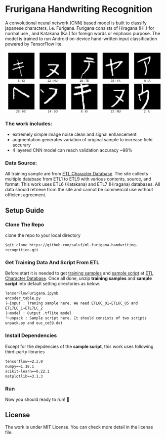 # Frurigana Handwriting Recognition
A convolutional neural network (CNN) based model is built to classify japanese characters, i.e. Furigana. Furigana consists of Hiragana (Hi.) for normal use , and Katakana (Ka.) for foreign words or enphasis purpose. The model is trained to run Android on-device hand-written input classification powered by TensorFlow lite.

![read me image](image/readme_image.png)

### The work includes:
- extremely simple image noise clean and signal enhancement
- augmentation generates variation of original sample to increase field accurary
- 4 layered CNN model can reach validation accuracy ~98%

### Data Source:
All training sample are from [ETL Character Database](http://etlcdb.db.aist.go.jp/). The site collects multiple database from ETL1 to ETL9 with various contents, source, and format. This work uses ETL6 (Katakana) and ETL7 (Hiragana) databases. All data should retrieve from the site and cannot be commercial use without officient agreement.

## Setup Guide

### Clone The Repo
clone the repo to your local directory
```
$git clone https://github.com/saluf/ml-furigana-handwriting-recognition.git
```

### Get Training Data And Script From ETL
Before start it is needed to get [training samples](http://etlcdb.db.aist.go.jp/obtaining-etl-character-database) and [sample script](http://etlcdb.db.aist.go.jp/file-formats-and-sample-unpacking-code) at [ETL Character Database](http://etlcdb.db.aist.go.jp/). Once all done, unzip **training samples** and **sample script** into default setting directories as below.

```
TensorFlowFurigana.ipynb
encoder_table.py
├─input : Traning sample here. We need ETL6C_01~ETL6C_05 and ETL7LC_1~ETL7LC_2
├─model : Output .tflite model
└─unpack : Sample script here. It should consists of two scripts unpack.py and euc_co59.dat
```

### Install Dependencies
Except for the depdencies of the **sample script**, this work uses following third-party libraries

```
tensorflow==2.3.0
numpy==1.18.1
scikit-learn==0.22.1
matplotlib==3.1.3
```

### Run
Now you should ready to run! :clap:

## License
The work is under MIT License. You can check more detail in the license file.
